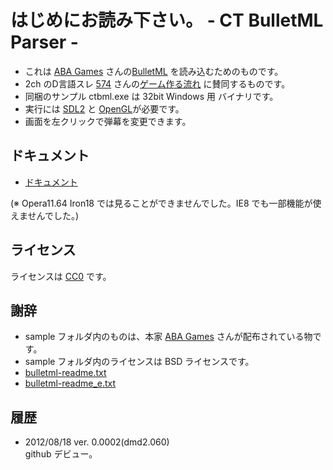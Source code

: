 # はじめにお読み下さい。 - CT BulletML Parser - #

- これは [ABA Games](http://www.asahi-net.or.jp/~cs8k-cyu/ "ABA Games") さんの[BulletML](http://www.asahi-net.or.jp/~cs8k-cyu/bulletml/ "BulletML") を読み込むためのものです。
- 2ch のD言語スレ [574](http://toro.2ch.net/test/read.cgi/tech/1329714331/574 "574") さんの[ゲーム作る流れ](http://sourceforge.jp/projects/d-action/wiki/FrontPage "D言語でアクションゲームでも作ってみる？") に賛同するものです。
- 同梱のサンプル ctbml.exe は 32bit Windows 用 バイナリです。
- 実行には [SDL2](http://libsdl.org/ "SDL") と [OpenGL](http://opengl.org/ "OpenGL")が必要です。
- 画面を左クリックで弾幕を変更できます。


## ドキュメント ##

- [ドキュメント](./doc/index.html "ドキュメント")

(※ Opera11.64 Iron18 では見ることができませんでした。IE8 でも一部機能が使えませんでした。)


## ライセンス ##

ライセンスは [CC0](http://creativecommons.org/publicdomain/zero/1.0/ "CC0") です。


## 謝辞 ##

- sample フォルダ内のものは、本家 [ABA Games](http://www.asahi-net.or.jp/~cs8k-cyu/ "ABA Games") さんが配布されている物です。
- sample フォルダ内のライセンスは BSD ライセンスです。
- [bulletml-readme.txt](./bulletml-readme.txt "bulletml-readme")
- [bulletml-readme_e.txt](./bulletml-readme_e.txt "bulletml-readme in English")


## 履歴 ##

- 2012/08/18 ver. 0.0002(dmd2.060)  
  github デビュー。
